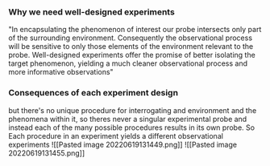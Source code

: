 ### Why we need well-designed experiments

"In encapsulating the phenomenon of interest our probe intersects only part of the surrounding environment. Consequently the observational process will be sensitive to only those elements of the environment relevant to the probe. Well-designed experiments offer the promise of better isolating the target phenomenon, yielding a much cleaner observational process and more informative observations"

### Consequences of each experiment design
but there's no unique procedure for interrogating and environment and the phenomena within it, so theres never a singular experimental probe and instead each of the many possible procedures results in its own probe. So Each procedure in an experiment yields a different observational experiments
![[Pasted image 20220619131449.png]]
![[Pasted image 20220619131455.png]]